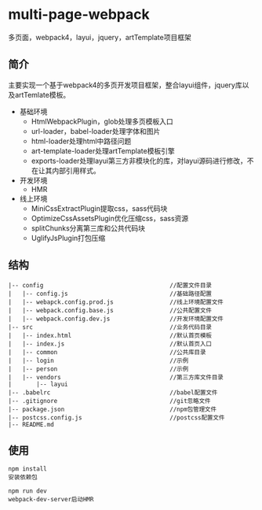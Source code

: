 # multi-page-webpack
多页面，webpack4，layui，jquery，artTemplate项目框架
## 简介
主要实现一个基于webpack4的多页开发项目框架，整合layui组件，jquery库以及artTemlate模板。
* 基础环境
  * HtmlWebpackPlugin，glob处理多页模板入口
  * url-loader，babel-loader处理字体和图片
  * html-loader处理html中路径问题
  * art-template-loader处理artTemplate模板引擎
  * exports-loader处理layui第三方非模块化的库，对layui源码进行修改，不在让其内部引用样式。
* 开发环境
  * HMR 
* 线上环境
  * MiniCssExtractPlugin提取css，sass代码块
  * OptimizeCssAssetsPlugin优化压缩css，sass资源
  * splitChunks分离第三库和公共代码块
  * UglifyJsPlugin打包压缩
## 结构
```
|-- config                                    //配置文件目录
|   |-- config.js                             //基础路径配置
|   |-- webapck.config.prod.js                //线上环境配置文件
|   |-- webpack.config.base.js                //公共配置文件
|   |-- webpack.config.dev.js                 //开发环境配置文件
|-- src                                       //业务代码目录
|   |-- index.html                            //默认首页模板
|   |-- index.js                              //默认首页入口
|   |-- common                                //公共库目录
|   |-- login                                 //示例
|   |-- person                                //示例
|   |-- vendors                               //第三方库文件目录
|       |-- layui
|-- .babelrc                                  //babel配置文件
|-- .gitignore                                //git忽略文件
|-- package.json                              //npm包管理文件
|-- postcss.config.js                         //postcss配置文件
|-- README.md
```
## 使用
`npm install`      
`安装依赖包`  
  
`npm run dev`    
`webpack-dev-server启动HMR`
